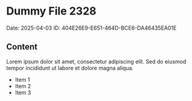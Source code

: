 # Dummy File 2328

Date: 2025-04-03
ID: 404E26E9-E651-464D-BCE6-DA46435EA01E

## Content

Lorem ipsum dolor sit amet, consectetur adipiscing elit.
Sed do eiusmod tempor incididunt ut labore et dolore magna aliqua.

* Item 1
* Item 2
* Item 3

